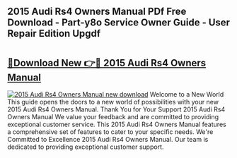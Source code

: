## 2015 Audi Rs4 Owners Manual PDf Free Download - Part-y8o Service Owner Guide - User Repair Edition Upgdf

# <h2><a href="http://bc76876.oget.top/?id=2015+Audi+Rs4+Owners+Manual">🔗Download New 👉🔴 2015 Audi Rs4 Owners Manual</a></h2>

[![2015 Audi Rs4 Owners Manual new download](https://i.imgur.com/5g1atiW.png)](http://bc76876.oget.top/?id=2015+Audi+Rs4+Owners+Manual)
Welcome to a New World This guide opens the doors to a new world of possibilities with your new 2015 Audi Rs4 Owners Manual. Thank You for Your Support 2015 Audi Rs4 Owners Manual We value your feedback and are committed to providing exceptional customer service. This 2015 Audi Rs4 Owners Manual features a comprehensive set of features to cater to your specific needs. We're Committed to Excellence 2015 Audi Rs4 Owners Manual. Our team is dedicated to providing exceptional customer support.
